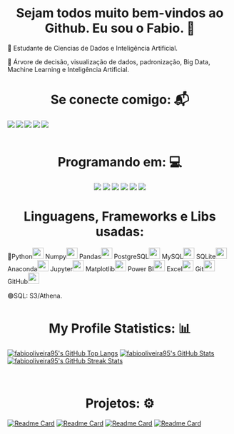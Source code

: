 <h1 align="center"> Sejam todos muito bem-vindos ao Github. Eu sou o Fabio. 🚀</h1>
    


📖 Estudante de Ciencias de Dados e Inteligência Artificial.

📖 Árvore de decisão, visualização de dados, padronização, Big Data, Machine Learning e Inteligência Artificial.
</br>    

<h1 align="center">Se conecte comigo: 📬</h1>
<div>
    <a href="https://www.linkedin.com/in/harlei-akira" target="_blank"><img align="left" src="https://img.shields.io/badge/LinkedIn-%230077B5?style=for-the-badge&logo=linkedin&logoColor=white" target="_blank"></a>
    <a href="https://www.instagram.com/fabio_95oliveira/" target="_blank"><img align="left" src="https://img.shields.io/badge/Instagram-%23E4405F?style=for-the-badge&logo=instagram&logoColor=white" target="_blank"></a>  
    <a href = "mailto:harlei.fabiooliveira067@gmail.com"><img align="left" src="https://img.shields.io/badge/Gmail-D14836?style=for-the-badge&logo=gmail&logoColor=red"></a>
    <a href = "mailto:fabiooliveira0067@hotmail.com"><img align="left" src="https://img.shields.io/badge/Microsoft_Outlook-0078D4?style=for-the-badge&logo=microsoft-outlook&logoColor=white"></a>
    <a href = "https://github.com/fabiooliveira95"><img align="left" src="https://img.shields.io/badge/GitHub-323232?style=for-the-badge&logo=github&logoColor=black"></a>
</div>
</br>
</br>

<h1 align="center">Programando em: 💻</h1>
  <p align="center">
      <img src="https://img.shields.io/badge/Made%20for-VSCode-1f425f.svg">
      <img src="https://img.shields.io/badge/JetBrains-blueviolet.svg">
      <img src="https://img.shields.io/badge/Made%20with-Jupyter-orange?style=for-the-badge&logo=Jupyter">
      <img src="https://img.shields.io/badge/IntelliJ_IDEA-000000.svg?style=for-the-badge&logo=intellij-idea&logoColor=white" />      
      <img src="https://img.shields.io/badge/Eclipse-2C2255?style=for-the-badge&logo=eclipse&logoColor=white" />      
      <img src= "https://img.shields.io/badge/Colab-F9AB00?style=for-the-badge&logo=googlecolab&color=525252" />
</p>

<p>
  <h1 align="center"> Linguagens, Frameworks e Libs usadas: </h1>
</p>

🔵Python<img height="25" width="25" src="https://cdn.jsdelivr.net/gh/devicons/devicon/icons/python/python-original-wordmark.svg">
Numpy<img height="25" width="25" src="https://cdn.jsdelivr.net/gh/devicons/devicon/icons/numpy/numpy-original.svg">
Pandas<img height="25" width="25" src="https://cdn.jsdelivr.net/gh/devicons/devicon/icons/pandas/pandas-original.svg">
PostgreSQL<img height="25" width="25" src="https://cdn.jsdelivr.net/gh/devicons/devicon/icons/postgresql/postgresql-original.svg">
MySQL<img height="25" width="25" src="https://cdn.jsdelivr.net/gh/devicons/devicon/icons/mysql/mysql-original.svg">
SQLite<img height="25" width="25" src="https://cdn.jsdelivr.net/gh/devicons/devicon/icons/sqlite/sqlite-original.svg">
Anaconda<img height="25" width="25" src="https://cdn.jsdelivr.net/gh/devicons/devicon/icons/anaconda/anaconda-original-wordmark.svg">
Jupyter<img height="25" width="25" src="https://cdn.jsdelivr.net/gh/devicons/devicon/icons/jupyter/jupyter-original-wordmark.svg">
Matplotlib<img height="25" width="25" src="https://cdn.jsdelivr.net/gh/devicons/devicon/icons/matplotlib/matplotlib-original.svg">
Power BI<img height="25" width="25" src="https://commons.wikimedia.org/wiki/File:New_Power_BI_Logo.svg">
Excel<img height="25" width="25" src="https://cdn.jsdelivr.net/gh/devicons/devicon/icons/microsoftsqlserver/microsoftsqlserver-plain.svg">
Git<img height="25" width="25" src="https://cdn.jsdelivr.net/gh/devicons/devicon/icons/git/git-original.svg">
GitHub<img height="25" width="25" src="https://cdn.jsdelivr.net/gh/devicons/devicon/icons/github/github-original.svg">

                                  
🟢SQL: S3/Athena.
<h1 align="center">My Profile Statistics: 📊</h1>
<p align="left">
    <a href="https://github.com/fabiooliveira95?tab=repositories"><img src="https://github-readme-stats.vercel.app/api/top-langs/?username=fabiooliveira95&theme=tokyonight" alt="fabiooliveira95's GitHub Top Langs"/></a>
    <a href="https://github.com/fabiooliveira95"><img src="https://github-readme-stats.vercel.app/api?username=fabiooliveira95&theme=tokyonight&count_private=true&include_all_commits=true" alt="fabiooliveira95's GitHub Stats"/></a>
    <a href="https://github.com/fabiooliveira95"><img src="https://github-readme-streak-stats.herokuapp.com/?user=fabiooliveira95&theme=tokyonight&hide_border=false&stroke=0000" alt="fabiooliveira95's GitHub Streak Stats"/></a>
</p>
</br>

<h1 align="center">Projetos: ⚙️</h1>

[![Readme Card](https://github-readme-stats.vercel.app/api/pin/?username=fabiooliveira95&repo=Streamlit&theme=tokyonight)](https://github.com/fabiooliveira95/Streamlit)
[![Readme Card](https://github-readme-stats.vercel.app/api/pin/?username=fabiooliveira95&repo=DataScience-Ebac&theme=gruvbox)](https://github.com/fabiooliveira95/DataScience-Ebac)
[![Readme Card](https://github-readme-stats.vercel.app/api/pin/?username=fabiooliveira95&repo=Regressao-Logistica&theme=gruvbox)](https://github.com/fabiooliveira95/Regressao-Logistica)
[![Readme Card](https://github-readme-stats.vercel.app/api/pin/?username=fabiooliveira95&repo=Previsao-de-Renda&theme=synthwave)](https://github.com/fabiooliveira95/Previsao-de-Renda)

